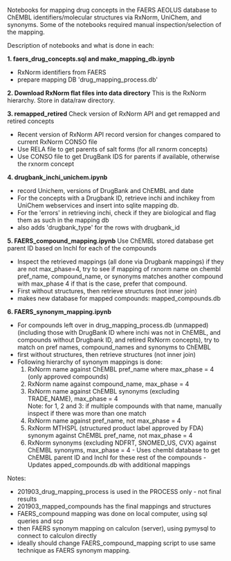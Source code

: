 Notebooks for mapping drug concepts in the FAERS AEOLUS database to ChEMBL identifiers/molecular structures via RxNorm, UniChem, and synonyms. Some of the notebooks required manual inspection/selection of the mapping.

Description of notebooks and what is done in each:

**1. faers_drug_concepts.sql and make_mapping_db.ipynb**
- RxNorm identifiers from FAERS
- prepare mapping DB 'drug_mapping_process.db'

**2. Download RxNorm flat files into data directory**
This is the RxNorm hierarchy. Store in data/raw directory.

**3. remapped_retired**
Check version of RxNorm API and get remapped and retired concepts
- Recent version of RxNorm API record version for changes compared to current RxNorm CONSO file
- Use RELA file to get parents of salt forms (for all rxnorm concepts)
- Use CONSO file to get DrugBank IDS for parents if available, otherwise the rxnorm concept

**4. drugbank_inchi_unichem.ipynb**
- record Unichem, versions of DrugBank and ChEMBL and date
- For the concepts with a Drugbank ID, retrieve inchi and inchikey from UniChem webservices and insert into sqlite mapping db.
- For the 'errors' in retrieving inchi, check if they are biological and flag them as such in the mapping db
- also adds 'drugbank_type' for the rows with drugbank_id

**5. FAERS_compound_mapping.ipynb**
Use ChEMBL stored database get parent ID based on InchI for each of the compounds
- Inspect the retrieved mappings (all done via Drugbank mappings)
if they are not max_phase=4, try to see if mapping of rxnorm name on chembl pref_name, compound_name, or synonyms matches another compound with max_phase 4 
if that is the case, prefer that compound. 
- First without structures, then retrieve structures (not inner join)
- makes new database for mapped compounds: mapped_compounds.db

**6. FAERS_synonym_mapping.ipynb**
- For compounds left over in drug_mapping_process.db (unmapped) (including those with DrugBank ID where inchi was not in ChEMBL, and compounds without Drugbank ID, and retired RxNorm concepts), try to match on pref names, compound_names and synonyms to ChEMBL
- first without structures, then retrieve structures (not inner join)
- Following hierarchy of synonym mappings is done: 
    1. RxNorm name against ChEMBL pref_name where max_phase = 4 (only approved compounds)
    2. RxNorm name against compound_name,  max_phase = 4
    3. RxNorm name against ChEMBL synonyms (excluding TRADE_NAME), max_phase = 4  
    Note: for 1, 2 and 3: if multiple compounds with that name, manually inspect if there was more than one match
    4. RxNorm name against pref_name, not max_phase = 4
    5. RxNorm MTHSPL (structured product label approved by FDA) synonym against ChEMBL pref_name, not max_phase = 4
    6. RxNorm synonyms (excluding NDFRT, SNOMED_US, CVX) against ChEMBL synonyms, max_phase = 4
      - Uses chembl database to get ChEMBL parent ID and InchI for these rest of the compounds
      - Updates apped_compounds.db with additional mappings

Notes:
- 201903_drug_mapping_process is used in the PROCESS only - not final results
- 201903_mapped_compounds has the final mappings and structures
- FAERS_compound mapping was done on local computer, using sql queries and scp
- then FAERS synonym mapping on calculon (server), using pymysql to connect to calculon directly
- ideally should change FAERS_compound_mapping script to use same technique as FAERS synonym mapping.
